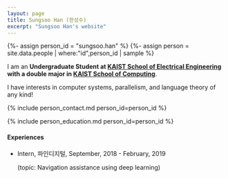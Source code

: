 ```yaml
---
layout: page
title: Sungsoo Han (한성수)
excerpt: "Sungsoo Han's website"
---
```


{%- assign person_id = "sungsoo.han" %}
{%- assign person = site.data.people | where:"id",person_id | sample %}

I am an **Undergraduate Student at [KAIST School of Electrical Engineering](https://ee.kaist.ac.kr) with a double major in [KAIST School of Computing](https://cs.kaist.ac.kr)**.    

I have interests in computer systems, parallelism, and language theory of any kind!


{% include person_contact.md person_id=person_id %}


{% include person_education.md person_id=person_id %}


#### Experiences

- Intern, 파인디지털, September, 2018 - February, 2019

  (topic: Navigation assistance using deep learning)
